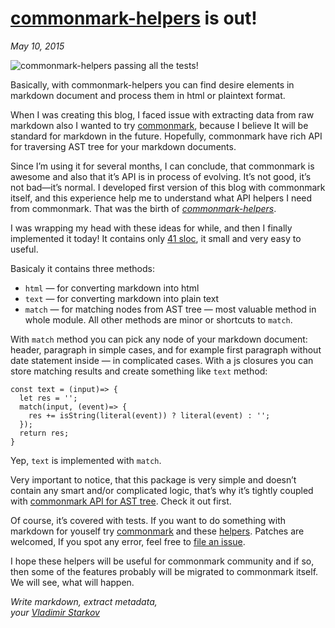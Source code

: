 # [commonmark-helpers][helpers] is out!

_May 10, 2015_

![commonmark-helpers passing all the tests!](https://i.imgur.com/CM0V0d4.png)

Basically, with commonmark-helpers you can find desire elements in markdown document
and process them in html or plaintext format.

When I was creating this blog, I faced issue with extracting data from
raw markdown also I wanted to try [commonmark][commonmark], because
I believe It will be standard for markdown in the future. Hopefully,
commonmark have rich API for traversing AST tree for your markdown documents.

Since I’m using it for several months, I can conclude, that commonmark
is awesome and also that it’s API is in process of evolving. It’s not good,
it’s not bad—it’s normal. I developed first version of this blog with
commonmark itself, and this experience help me to understand what API helpers
I need from commonmark. That was the birth of *[commonmark-helpers][helpers]*.


I was wrapping my head with these ideas for while, and then I finally
implemented it today! It contains only [41 sloc][src], it small and very
easy to useful.

Basicaly it contains three methods:
* `html` — for converting markdown into html
* `text` — for converting markdown into plain text
* `match` — for matching nodes from AST tree — most valuable method in whole
  module. All other methods are minor or shortcuts to `match`.

With `match` method you can pick any node of your markdown document:
header, paragraph in simple cases, and for example first paragraph without
date statement inside — in complicated cases. With a js closures you can store
matching results and create something like `text` method:

```
const text = (input)=> {
  let res = '';
  match(input, (event)=> {
    res += isString(literal(event)) ? literal(event) : '';
  });
  return res;
}
```

Yep, `text` is implemented with `match`.

Very important to notice, that this package is very simple and doesn’t contain
any smart and/or complicated logic, that’s why it’s tightly coupled with
[commonmark API for AST tree][commonmark-api]. Check it out first.

Of course, it’s covered with tests. If you want to do something with markdown
for youself try [commonmark][commonmark] and these [helpers][helpers].
Patches are welcomed, If you spot any error, feel free to [file an issue][issue].

I hope these helpers will be useful for commonmark community
and if so, then some of the features probably will be migrated to commonmark
itself. We will see, what will happen.

[issue]: https://github.com/iamstarkov/commonmark-helpers/issues/new
[commonmark]: https://www.npmjs.com/package/commonmark
[helpers]: https://www.npmjs.com/package/commonmark-helpers
[commonmark-api]: https://github.com/jgm/commonmark.js#usage
[src]: https://github.com/iamstarkov/commonmark-helpers/blob/master/index.js

_Write markdown, extract metadata,  
your [Vladimir Starkov](https://iamstarkov.com)_
